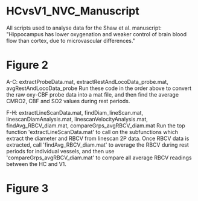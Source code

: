 # HCvsV1_NVC_Manuscript

All scripts used to analyse data for the Shaw et al. manuscript: "Hippocampus has lower oxygenation and weaker control of brain blood flow than cortex, due to microvascular differences."

# Figure 2

A-C: extractProbeData.mat, extractRestAndLocoData_probe.mat, avgRestAndLocoData_probe 
Run these code in the order above to convert the raw oxy-CBF probe data into a mat file, and then find the average CMRO2, CBF and SO2 values during rest periods. 

F-H: extractLineScanData.mat, findDiam_lineScan.mat, linescanDiamAnalysis.mat, linescanVelocityAnalysis.mat, findAvg_RBCV_diam.mat, compareGrps_avgRBCV_diam.mat
Run the top function 'extractLineScanData.mat' to call on the subfunctions which extract the diameter and RBCV from linescan 2P data. 
Once RBCV data is extracted, call 'findAvg_RBCV_diam.mat' to average the RBCV during rest periods for individual vessels, and then use 'compareGrps_avgRBCV_diam.mat' to compare all average RBCV readings between the HC and V1. 

# Figure 3


